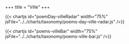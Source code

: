 +++
title = "Ville"
+++

{{< chartjs id="poemDay-villeRadar" width="75%" jsFile="../../charts/taxonomy/poems-day-ville-radar.js" />}}

{{< chartjs id="poems-villeBar" width="75%" jsFile="../../charts/taxonomy/poems-ville-bar.js" />}}